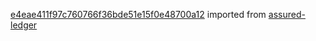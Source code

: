 [e4eae411f97c760766f36bde51e15f0e48700a12](https://github.com/insolar/assured-ledger/commit/e4eae411f97c760766f36bde51e15f0e48700a12) imported from [assured-ledger](https://github.com/insolar/assured-ledger)
